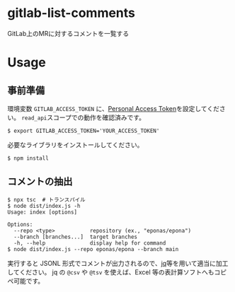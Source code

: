 # gitlab-list-comments
GitLab上のMRに対するコメントを一覧する

# Usage

## 事前準備

環境変数 `GITLAB_ACCESS_TOKEN` に、[Personal Access Token](https://docs.gitlab.com/ee/user/profile/personal_access_tokens.html)を設定してください。
`read_api`スコープでの動作を確認済みです。

```shell
$ export GITLAB_ACCESS_TOKEN='YOUR_ACCESS_TOKEN'
```

必要なライブラリをインストールしてください。

```shell
$ npm install
```

## コメントの抽出

```shell
$ npx tsc  # トランスパイル
$ node dist/index.js -h
Usage: index [options]

Options:
  --repo <type>           repository (ex., "eponas/epona")
  --branch [branches...]  target branches
  -h, --help              display help for command
$ node dist/index.js --repo eponas/epona --branch main
```

実行すると JSONL 形式でコメントが出力されるので、[jq](https://stedolan.github.io/jq/)等を用いて適当に加工してください。
jq の `@csv` や `@tsv` を使えば、Excel 等の表計算ソフトへもコピペ可能です。
